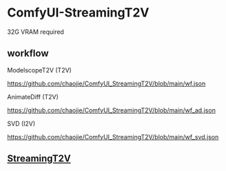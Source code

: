 # ComfyUI-StreamingT2V

32G VRAM required

## workflow

ModelscopeT2V (T2V)

https://github.com/chaojie/ComfyUI_StreamingT2V/blob/main/wf.json

AnimateDiff (T2V)

https://github.com/chaojie/ComfyUI_StreamingT2V/blob/main/wf_ad.json

SVD (I2V)

https://github.com/chaojie/ComfyUI_StreamingT2V/blob/main/wf_svd.json

## [StreamingT2V](https://github.com/Picsart-AI-Research/StreamingT2V)